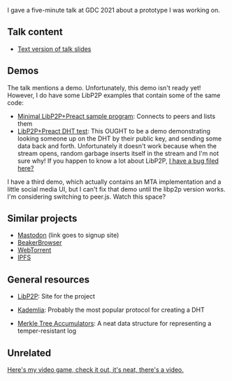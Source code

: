 I gave a five-minute talk at GDC 2021 about a prototype I was working on.

## Talk content

* [Text version of talk slides](slides.md)

## Demos

The talk mentions a demo. Unfortunately, this demo isn't ready yet! However, I do have some LibP2P examples that contain some of the same code:

* [Minimal LibP2P+Preact sample program](https://github.com/mcclure/ts-hello/tree/libp2p-preact-unstable): Connects to peers and lists them
* [LibP2P+Preact DHT test](https://github.com/mcclure/ts-hello-bug/tree/43f70ade7425d7e91adfb834c8004251879c9c04): This OUGHT to be a demo demonstrating looking someone up on the DHT by their public key, and sending some data back and forth. Unfortunately it doesn't work because when the stream opens, random garbage inserts itself in the stream and I'm not sure why! If you happen to know a lot about LibP2P, [I have a bug filed here?](https://github.com/libp2p/js-libp2p/issues/959)

I have a third demo, which actually contains an MTA implementation and a little social media UI, but I can't fix that demo until the libp2p version works. I'm considering switching to peer.js. Watch this space?

## Similar projects

* [Mastodon](https://joinmastodon.org) (link goes to signup site)
* [BeakerBrowser](https://beakerbrowser.com/)
* [WebTorrent](https://webtorrent.io/)
* [IPFS](https://ipfs.io/)

## General resources

* [LibP2P](https://libp2p.io/): Site for the project

* [Kademlia](https://pdos.csail.mit.edu/~petar/papers/maymounkov-kademlia-lncs.pdf): Probably the most popular protocol for creating a DHT

* [Merkle Tree Accumulators](https://www.usenix.org/legacy/events/sec09/tech/full_papers/crosby.pdf): A neat data structure for representing a temper-resistant log

## Unrelated

[Here's my video game, check it out, it's neat, there's a video.](https://mermaid.industries)
